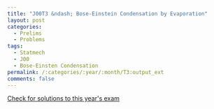 ```yaml
---
title: "J00T3 &ndash; Bose-Einstein Condensation by Evaporation"
layout: post
categories:
  - Prelims
  - Problems
tags:
  - Statmech
  - J00
  - Bose-Einsten Condensation
permalink: /:categories/:year/:month/T3:output_ext
comments: false
---
```

<object data="2000J3T.pdf" type="application/pdf" width="100%" height="500"></object>
<div class="message"><a href='https://princetonprelim.com/prelim/4/'>Check for solutions to this year's exam</a></div>